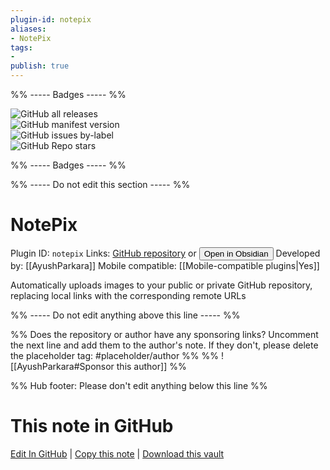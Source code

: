 ```yaml
---
plugin-id: notepix
aliases:
- NotePix
tags: 
- 
publish: true
---
```


%% ----- Badges ----- %%

![GitHub all releases](https://img.shields.io/github/downloads/AyushParkara/NotePix/total?color=573E7A&logo=github&style=for-the-badge)   
![GitHub manifest version](https://img.shields.io/github/manifest-json/v/AyushParkara/NotePix?color=573E7A&logo=github&style=for-the-badge)   
![GitHub issues by-label](https://img.shields.io/github/issues/AyushParkara/NotePix/help%20wanted?color=573E7A&logo=github&style=for-the-badge)   
![GitHub Repo stars](https://img.shields.io/github/stars/AyushParkara/NotePix?color=573E7A&logo=github&style=for-the-badge)

%% ----- Badges ----- %%

%% ----- Do not edit this section ----- %%

# NotePix

Plugin ID: `notepix`
Links: [GitHub repository](https://github.com/AyushParkara/NotePix) or [<button id=HH>Open in Obsidian</button>](obsidian://show-plugin?id=notepix)
Developed by: [[AyushParkara]]
Mobile compatible: [[Mobile-compatible plugins|Yes]]

Automatically uploads images to your public or private GitHub repository, replacing local links with the corresponding remote URLs

%% ----- Do not edit anything above this line ----- %% 

%% Does the repository or author have any sponsoring links? Uncomment the next line and add them to the author's note. If they don't, please delete the placeholder tag: #placeholder/author %%
%% ![[AyushParkara#Sponsor this author]] %%

%% Hub footer: Please don't edit anything below this line %%

# This note in GitHub

<span class="git-footer">[Edit In GitHub](https://github.dev/obsidian-community/obsidian-hub/blob/main/02%20-%20Community%20Expansions/02.05%20All%20Community%20Expansions/Plugins/notepix.md "git-hub-edit-note") | [Copy this note](https://raw.githubusercontent.com/obsidian-community/obsidian-hub/main/02%20-%20Community%20Expansions/02.05%20All%20Community%20Expansions/Plugins/notepix.md "git-hub-copy-note") | [Download this vault](https://github.com/obsidian-community/obsidian-hub/archive/refs/heads/main.zip "git-hub-download-vault") </span>

